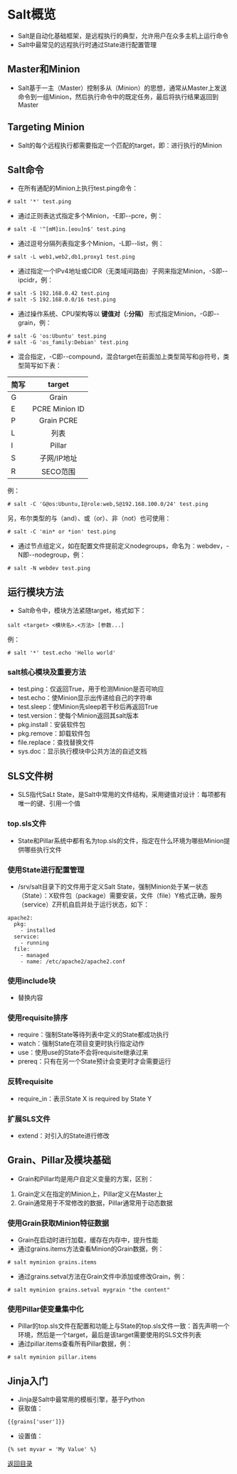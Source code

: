 # Salt概览
* Salt是自动化基础框架，是远程执行的典型，允许用户在众多主机上运行命令
* Salt中最常见的远程执行时通过State进行配置管理

## Master和Minion
* Salt基于一主（Master）控制多从（Minion）的思想，通常从Master上发送命令到一组Minion，然后执行命令中的既定任务，最后将执行结果返回到Master

## Targeting Minion
* Salt的每个远程执行都需要指定一个匹配的target，即：进行执行的Minion

## Salt命令
* 在所有通配的Minion上执行test.ping命令：
```
# salt '*' test.ping
```
* 通过正则表达式指定多个Minion，-E即--pcre，例：
```
# salt -E '^[mM]in.[eou]n$' test.ping 
```
* 通过逗号分隔列表指定多个Minion，-L即--list，例：
```
# salt -L web1,web2,db1,proxy1 test.ping
```
* 通过指定一个IPv4地址或CIDR（无类域间路由）子网来指定Minion，-S即--ipcidr，例：
```
# salt -S 192.168.0.42 test.ping
# salt -S 192.168.0.0/16 test.ping
```
* 通过操作系统、CPU架构等以 **键值对（:分隔）** 形式指定Minion，-G即--grain，例：
```
# salt -G 'os:Ubuntu' test.ping
# salt -G 'os_family:Debian' test.ping
```
* 混合指定，-C即--compound，混合target在前面加上类型简写和@符号，类型简写如下表：

|简写|target|
|-----------|:---------:|
|G|Grain|
|E|PCRE Minion ID|
|P|Grain PCRE|
|L|列表|
|I|Pillar|
|S|子网/IP地址|
|R|SECO范围|

例：
```
# salt -C 'G@os:Ubuntu,I@role:web,S@192.168.100.0/24' test.ping
```
另，布尔类型的与（and）、或（or）、非（not）也可使用：
```
# salt -C 'min* or *ion' test.ping
```
* 通过节点组定义，如在配置文件提前定义nodegroups，命名为：webdev，-N即--nodegroup，例：
```
# salt -N webdev test.ping
```

## 运行模块方法
* Salt命令中，模块方法紧随target，格式如下：
```
salt <target> <模块名>.<方法> [参数...]
```
例：
```
# salt '*' test.echo 'Hello world'
```

### salt核心模块及重要方法
* test.ping：仅返回True，用于检测Minion是否可响应
* test.echo：使Minion显示出传递给自己的字符串
* test.sleep：使Minion先sleep若干秒后再返回True
* test.version：使每个Minion返回其salt版本
* pkg.install：安装软件包
* pkg.remove：卸载软件包
* file.replace：查找替换文件
* sys.doc：显示执行模块中公共方法的自述文档

## SLS文件树
* SLS指代SaLt State，是Salt中常用的文件结构，采用键值对设计：每项都有唯一的键、引用一个值

### top.sls文件
* State和Pillar系统中都有名为top.sls的文件，指定在什么环境为哪些Minion提供哪些执行文件

### 使用State进行配置管理
* /srv/salt目录下的文件用于定义Salt State，强制Minion处于某一状态（State）：X软件包（package）需要安装，文件（file）Y格式正确，服务（service）Z开机自启并处于运行状态，如下：
```
apache2:
  pkg:
    - installed
  service:
    - running
  file:
    - managed
    - name: /etc/apache2/apache2.conf
```

### 使用include块
* 替换内容

### 使用requisite排序
* require：强制State等待列表中定义的State都成功执行
* watch：强制State在项目变更时执行指定动作
* use：使用use的State不会将requisite继承过来
* prereq：只有在另一个State预计会变更时才会需要运行

### 反转requisite
* require_in：表示State X is required by State Y

### 扩展SLS文件
* extend：对引入的State进行修改

## Grain、Pillar及模块基础
* Grain和Pillar均是用户自定义变量的方案，区别：
1. Grain定义在指定的Minion上，Pillar定义在Master上
2. Grain通常用于不常修改的数据，Pillar通常用于动态数据

### 使用Grain获取Minion特征数据
* Grain在启动时进行加载，缓存在内存中，提升性能
* 通过grains.items方法查看Minion的Grain数据，例：
```
# salt myminion grains.items
```
* 通过grains.setval方法在Grain文件中添加或修改Grain，例：
```
# salt myminion grains.setval mygrain "the content"
```

### 使用Pillar使变量集中化
* Pillar的top.sls文件在配置和功能上与State的top.sls文件一致：首先声明一个环境，然后是一个target，最后是该target需要使用的SLS文件列表
* 通过pillar.items查看所有Pillar数据，例：
```
# salt myminion pillar.items
```

## Jinja入门
* Jinja是Salt中最常用的模板引擎，基于Python
* 获取值：
```
{{grains['user']}}
```
* 设置值：
```
{% set myvar = 'My Value' %}
```

[返回目录](../CONTENTS.md)